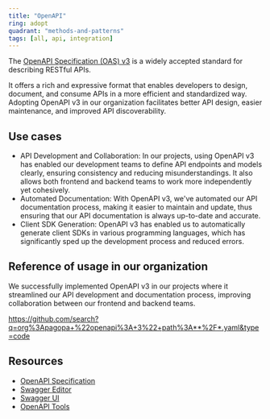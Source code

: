 ```yaml
---
title: "OpenAPI"
ring: adopt
quadrant: "methods-and-patterns"
tags: [all, api, integration]
---
```


The [OpenAPI Specification (OAS) v3](https://spec.openapis.org/oas/v3.0.3) is a
widely accepted standard for describing RESTful APIs.

It offers a rich and expressive format that enables developers to design,
document, and consume APIs in a more efficient and standardized way. Adopting
OpenAPI v3 in our organization facilitates better API design, easier
maintenance, and improved API discoverability.

## Use cases

- API Development and Collaboration: In our projects, using OpenAPI v3 has enabled our development teams to define API endpoints and models clearly, ensuring consistency and reducing misunderstandings. It also allows both frontend and backend teams to work more independently yet cohesively.
- Automated Documentation: With OpenAPI v3, we've automated our API documentation process, making it easier to maintain and update, thus ensuring that our API documentation is always up-to-date and accurate.
- Client SDK Generation: OpenAPI v3 has enabled us to automatically generate client SDKs in various programming languages, which has significantly sped up the development process and reduced errors.

## Reference of usage in our organization

We successfully implemented OpenAPI v3 in our projects where it streamlined our
API development and documentation process, improving collaboration between our
frontend and backend teams.

https://github.com/search?q=org%3Apagopa+%22openapi%3A+3%22+path%3A**%2F*.yaml&type=code

## Resources

- [OpenAPI Specification](https://spec.openapis.org/oas/v3.0.3)
- [Swagger Editor](https://editor.swagger.io/)
- [Swagger UI](https://swagger.io/tools/swagger-ui/)
- [OpenAPI Tools](https://openapi.tools/)

